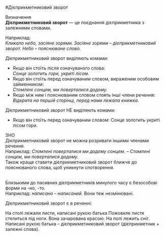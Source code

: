 #Дiєприкметниковий зворот

<div class="eoz-wrap">
<span class="eoz">Визначення</span>
<div class="eoz-text">
<strong>Дiєприкметниковий зворот</strong> — це поєднання дiєприкметника з залежними словами.
</div>
</div>

Наприклад:<br>
<i>Кликало небо, засiяне зорями.
Засiяне зорями – дiєприкметниковий зворот.
Небо – пояснюване слово.</i>


Дiєприкметниковий зворот видiляють комами:
<ul> 
<li>Якщо вiн стоїть пiсля означуваного слова:<br>
<i>Сонце золотить гори, укритi лiсом.</i></li>
<li> Якщо вiн стоїть перед означуваним словом, вираженим особовим займенником:<br>
<i>Стомленi сонцем, ми поверталися додому.</i></li>
<li> Якщо мiж ним i пояснюваним словом стоять iншi члени речення:<br>
<i>Вiдкрита на першiй сторiнцi, перед нами лежала книжка.</i></li>
</ul>


Дiєприкметниковий зворот <span class="p1">НЕ</span> видiляють комами:


<ul> 
<li> Якщо вiн стоїть перед означуваним словом: Сонце золотить укритi лiсом гори.</li>
</ul>


<div class="add-wrap">
<span class="add">ЗНО</span>
<div class="add-text">
Дiєприкметниковий зворот не можна розривати iншими членами речення.<br>
Наприклад:
<i>Стомленi поверталися ми додому сонцем. – Стомленi сонцем, ми поверталися додому.</i><br>
Також краще ставити дiєприкметниковий зворот ближче до пояснюваного слова, щоб уникнути спотворення.
</div>
<br>

Близькими до пасивних дiєприкметникiв минулого часу є безособовi форми на <span class="p1">-но</span>, <span class="p1">-то</span>.<br>Наприклад: <i>написано – написаний</i>. Вони теж незмiнюванi.



<quiz> 
    <question>
       <p>Дієприкметниковий зворот є в реченні:</p>
           <answer correct>На столі лежали листи, написані рукою батька</answer>
           <answer>Пожовкле листя стелиться під ноги.</answer>
           <answer>Вона зачарована красою.</answer>
           <answer>На полі лежить сніг.</answer>
      <explanation>
Написані рукою батька – дієприкметниковий зворот (дієприкметник + залежні слова).
</explanation>
    </question>
</quiz> 

